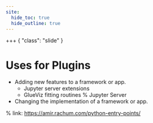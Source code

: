 ```yaml
---
site:
  hide_toc: true
  hide_outline: true
---
```


+++ { "class": "slide" }

# Uses for Plugins

- Adding new features to a framework or app.
  - Jupyter server extensions
  - GlueViz fitting routines
    % Jupyter Server
- Changing the implementation of a framework or app.

% link: https://amir.rachum.com/python-entry-points/
